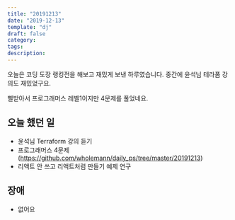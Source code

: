 ```yaml
---
title: "20191213"
date: "2019-12-13"
template: "dj"
draft: false
category: 
tags:
description:
---
```


오늘은 코딩 도장 랭킹전을 해보고 재밌게 보낸 하루였습니다.
중간에 윤석님 테라폼 강의도 재밌었구요.

삘받아서 프로그래머스 레벨1이지만 4문제를 풀었네요.

## 오늘 했던 일

* 윤석님 Terraform 강의 듣기
* 프로그래머스 4문제(<https://github.com/wholemann/daily_ps/tree/master/20191213>)
* 리액트 안 쓰고 리액트처럼 만들기 예제 연구

## 장애

* 없어요
